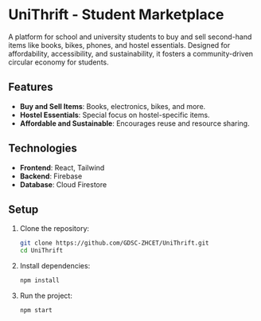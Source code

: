 # UniThrift - Student Marketplace  

A platform for school and university students to buy and sell second-hand items like books, bikes, phones, and hostel essentials. Designed for affordability, accessibility, and sustainability, it fosters a community-driven circular economy for students.

## Features  
- **Buy and Sell Items**: Books, electronics, bikes, and more.  
- **Hostel Essentials**: Special focus on hostel-specific items.  
- **Affordable and Sustainable**: Encourages reuse and resource sharing.  

## Technologies  
- **Frontend**: React, Tailwind
- **Backend**: Firebase
- **Database**: Cloud Firestore


## Setup  
1. Clone the repository:  
   ```bash
   git clone https://github.com/GDSC-ZHCET/UniThrift.git
   cd UniThrift
   ```  
2. Install dependencies:  
   ```bash
   npm install
   ```  
3. Run the project:  
   ```bash
   npm start
   ```